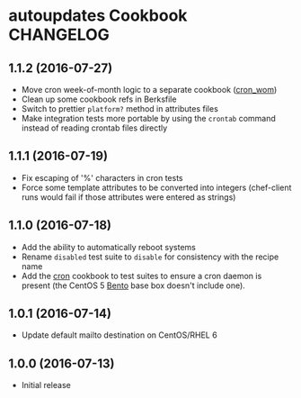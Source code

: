 # autoupdates Cookbook CHANGELOG

## 1.1.2 (2016-07-27)

- Move cron week-of-month logic to a separate cookbook ([cron_wom](https://github.com/cla-rce/cron_wom))
- Clean up some cookbook refs in Berksfile
- Switch to prettier `platform?` method in attributes files
- Make integration tests more portable by using the `crontab` command instead of
  reading crontab files directly

## 1.1.1 (2016-07-19)

- Fix escaping of '%' characters in cron tests
- Force some template attributes to be converted into integers (chef-client runs
  would fail if those attributes were entered as strings)

## 1.1.0 (2016-07-18)

- Add the ability to automatically reboot systems
- Rename `disabled` test suite to `disable` for consistency with the recipe name
- Add the [cron](https://supermarket.chef.io/cookbooks/cron) cookbook to test
  suites to ensure a cron daemon is present (the CentOS 5
  [Bento](https://github.com/chef/bento) base box doesn't include one).

## 1.0.1 (2016-07-14)

- Update default mailto destination on CentOS/RHEL 6

## 1.0.0 (2016-07-13)

- Initial release
